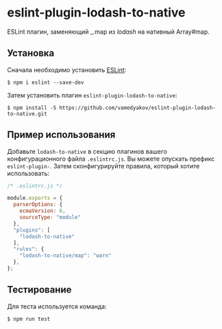 # eslint-plugin-lodash-to-native

ESLint плагин, заменяющий _.map из _lodash_ на нативный Array#map.

## Установка

Сначала необходимо установить [ESLint](http://eslint.org):

```
$ npm i eslint --save-dev
```

Затем установить плагин `eslint-plugin-lodash-to-native`:
```
$ npm install -S https://github.com/vamedyakov/eslint-plugin-lodash-to-native.git
```

## Пример использования

Добавьте `lodash-to-native` в секцию плагинов вашего конфигурационного файла `.eslintrc.js`. Вы можете опускать префикс `eslint-plugin-`. Затем сконфигурируйте правила, который хотите использовать:

```js
/* .eslintrc.js */

module.exports = {
  parserOptions: {
    ecmaVersion: 6,
    sourceType: "module"
  },
  "plugins": [
    "lodash-to-native"
  ],
  "rules": {
    "lodash-to-native/map": "warn"
  },
};
```
## Тестирование

Для теста используется команда:
```
$ npm run test
```